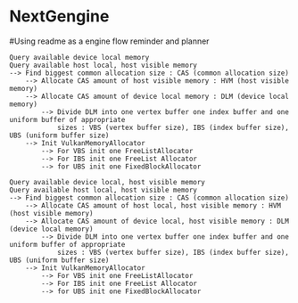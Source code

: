 # NextGengine

#Using readme as a engine flow reminder and planner

    Query available device local memory
    Query available host local, host visible memory
    --> Find biggest common allocation size : CAS (common allocation size)
        --> Allocate CAS amount of host visible memory : HVM (host visible memory)
        --> Allocate CAS amount of device local memory : DLM (device local memory)
            --> Divide DLM into one vertex buffer one index buffer and one uniform buffer of appropriate 
                sizes : VBS (vertex buffer size), IBS (index buffer size), UBS (uniform buffer size)
        --> Init VulkanMemoryAllocator
            --> For VBS init one FreeListAllocator
            --> For IBS init one FreeList Allocator
            --> for UBS init one FixedBlockAllocator

    Query available device local, host visible memory
    Query available host local, host visible memory
    --> Find biggest common allocation size : CAS (common allocation size)
        --> Allocate CAS amount of host local, host visible memory : HVM (host visible memory)
        --> Allocate CAS amount of device local, host visible memory : DLM (device local memory)
            --> Divide DLM into one vertex buffer one index buffer and one uniform buffer of appropriate 
                sizes : VBS (vertex buffer size), IBS (index buffer size), UBS (uniform buffer size)
        --> Init VulkanMemoryAllocator
            --> For VBS init one FreeListAllocator
            --> For IBS init one FreeList Allocator
            --> for UBS init one FixedBlockAllocator
            